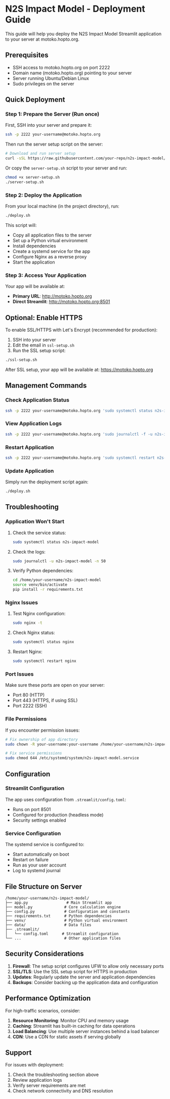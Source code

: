 # N2S Impact Model - Deployment Guide

This guide will help you deploy the N2S Impact Model Streamlit application to your server at motoko.hopto.org.

## Prerequisites

- SSH access to motoko.hopto.org on port 2222
- Domain name (motoko.hopto.org) pointing to your server
- Server running Ubuntu/Debian Linux
- Sudo privileges on the server

## Quick Deployment

### Step 1: Prepare the Server (Run once)

First, SSH into your server and prepare it:

```bash
ssh -p 2222 your-username@motoko.hopto.org
```

Then run the server setup script on the server:

```bash
# Download and run server setup
curl -sSL https://raw.githubusercontent.com/your-repo/n2s-impact-model/main/server-setup.sh | bash
```

Or copy the `server-setup.sh` script to your server and run:

```bash
chmod +x server-setup.sh
./server-setup.sh
```

### Step 2: Deploy the Application

From your local machine (in the project directory), run:

```bash
./deploy.sh
```

This script will:
- Copy all application files to the server
- Set up a Python virtual environment
- Install dependencies
- Create a systemd service for the app
- Configure Nginx as a reverse proxy
- Start the application

### Step 3: Access Your Application

Your app will be available at:
- **Primary URL**: http://motoko.hopto.org
- **Direct Streamlit**: http://motoko.hopto.org:8501

## Optional: Enable HTTPS

To enable SSL/HTTPS with Let's Encrypt (recommended for production):

1. SSH into your server
2. Edit the email in `ssl-setup.sh`
3. Run the SSL setup script:

```bash
./ssl-setup.sh
```

After SSL setup, your app will be available at: https://motoko.hopto.org

## Management Commands

### Check Application Status

```bash
ssh -p 2222 your-username@motoko.hopto.org 'sudo systemctl status n2s-impact-model'
```

### View Application Logs

```bash
ssh -p 2222 your-username@motoko.hopto.org 'sudo journalctl -f -u n2s-impact-model'
```

### Restart Application

```bash
ssh -p 2222 your-username@motoko.hopto.org 'sudo systemctl restart n2s-impact-model'
```

### Update Application

Simply run the deployment script again:

```bash
./deploy.sh
```

## Troubleshooting

### Application Won't Start

1. Check the service status:
   ```bash
   sudo systemctl status n2s-impact-model
   ```

2. Check the logs:
   ```bash
   sudo journalctl -u n2s-impact-model -n 50
   ```

3. Verify Python dependencies:
   ```bash
   cd /home/your-username/n2s-impact-model
   source venv/bin/activate
   pip install -r requirements.txt
   ```

### Nginx Issues

1. Test Nginx configuration:
   ```bash
   sudo nginx -t
   ```

2. Check Nginx status:
   ```bash
   sudo systemctl status nginx
   ```

3. Restart Nginx:
   ```bash
   sudo systemctl restart nginx
   ```

### Port Issues

Make sure these ports are open on your server:
- Port 80 (HTTP)
- Port 443 (HTTPS, if using SSL)
- Port 2222 (SSH)

### File Permissions

If you encounter permission issues:

```bash
# Fix ownership of app directory
sudo chown -R your-username:your-username /home/your-username/n2s-impact-model

# Fix service permissions
sudo chmod 644 /etc/systemd/system/n2s-impact-model.service
```

## Configuration

### Streamlit Configuration

The app uses configuration from `.streamlit/config.toml`:
- Runs on port 8501
- Configured for production (headless mode)
- Security settings enabled

### Service Configuration

The systemd service is configured to:
- Start automatically on boot
- Restart on failure
- Run as your user account
- Log to systemd journal

## File Structure on Server

```
/home/your-username/n2s-impact-model/
├── app.py                 # Main Streamlit app
├── model.py              # Core calculation engine
├── config.py             # Configuration and constants
├── requirements.txt      # Python dependencies
├── venv/                 # Python virtual environment
├── data/                 # Data files
├── .streamlit/
│   └── config.toml      # Streamlit configuration
└── ...                   # Other application files
```

## Security Considerations

1. **Firewall**: The setup script configures UFW to allow only necessary ports
2. **SSL/TLS**: Use the SSL setup script for HTTPS in production
3. **Updates**: Regularly update the server and application dependencies
4. **Backups**: Consider backing up the application data and configuration

## Performance Optimization

For high-traffic scenarios, consider:

1. **Resource Monitoring**: Monitor CPU and memory usage
2. **Caching**: Streamlit has built-in caching for data operations
3. **Load Balancing**: Use multiple server instances behind a load balancer
4. **CDN**: Use a CDN for static assets if serving globally

## Support

For issues with deployment:
1. Check the troubleshooting section above
2. Review application logs
3. Verify server requirements are met
4. Check network connectivity and DNS resolution 